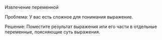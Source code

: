 Извлечение переменной

Проблема: У вас есть сложное для понимания выражение.

Решение: Поместите результат выражения или его части в отдельные переменные, поясняющие суть выражения.
